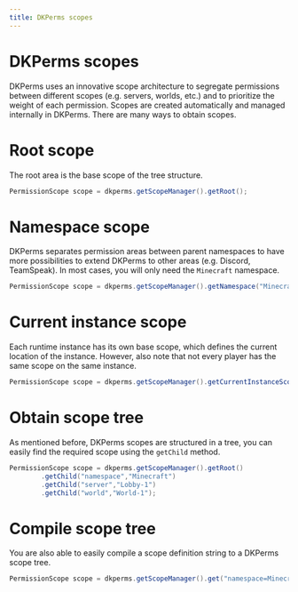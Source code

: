 ```yaml
---
title: DKPerms scopes
---
```


# DKPerms scopes

DKPerms uses an innovative scope architecture to segregate permissions between different
scopes (e.g. servers, worlds, etc.) and to prioritize the weight of each permission. Scopes are 
created automatically and managed internally in DKPerms. There are many ways to obtain scopes.



# Root scope

The root area is the base scope of the tree structure.

```java
PermissionScope scope = dkperms.getScopeManager().getRoot();
```

# Namespace scope

DKPerms separates permission areas between parent namespaces to have more possibilities to extend DKPerms to other 
areas (e.g. Discord, TeamSpeak). In most cases, you will only need the `Minecraft` namespace.

```java
PermissionScope scope = dkperms.getScopeManager().getNamespace("Minecraft");
```

# Current instance scope

Each runtime instance has its own base scope, which defines the current location of the instance.
However, also note that not every player has the same scope on the same instance.


```java
PermissionScope scope = dkperms.getScopeManager().getCurrentInstanceScope();
```

# Obtain scope tree

As mentioned before, DKPerms scopes are structured in a tree, you can easily find the required 
scope using the `getChild` method.

```java
PermissionScope scope = dkperms.getScopeManager().getRoot()
        .getChild("namespace","Minecraft")
        .getChild("server","Lobby-1")
        .getChild("world","World-1");
```

# Compile scope tree

You are also able to easily compile a scope definition string to a DKPerms scope tree.

```java
PermissionScope scope = dkperms.getScopeManager().get("namespace=Minecraft\\server=Lobby-1\\world=World-1");
```



